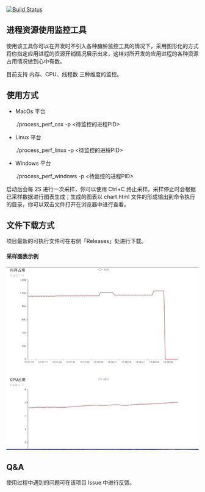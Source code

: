
[![Build Status](https://dev.azure.com/yangchujie1/github-projects/_apis/build/status/chujieyang.process_perf?branchName=master)](https://dev.azure.com/yangchujie1/github-projects/_build/latest?definitionId=2&branchName=master)

## 进程资源使用监控工具

使用该工具你可以在开发时不引入各种臃肿监控工具的情况下，采用图形化的方式将你指定应用进程的资源开销情况展示出来，这样对所开发的应用进程的各种资源占用情况做到心中有数。

目前支持 内存、CPU、线程数 三种维度的监控。


## 使用方式

*   MacOs 平台

    ./process_perf_osx -p <待监控的进程PID>

*   Linux 平台

    ./process_perf_linux -p <待监控的进程PID>

*   Windows 平台

    ./process_perf_windows -p <待监控的进程PID>


启动后会每 2S 进行一次采样，你可以使用 Ctrl+C 终止采样。采样停止时会根据已采样数据进行图表生成；生成的图表以 chart.html 文件的形成输出到命令执行的目录，你可以双击文件打开在浏览器中进行查看。


## 文件下载方式

项目最新的可执行文件可在右侧「Releases」处进行下载。

#### 采样图表示例

![采样图例](./img/charts.gif)

## Q&A

使用过程中遇到的问题可在该项目 Issue 中进行反馈。